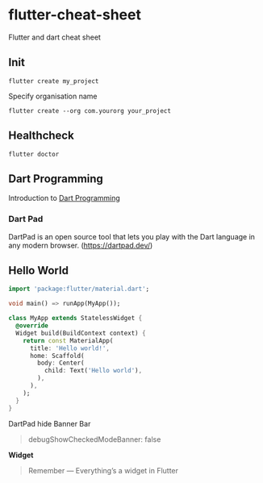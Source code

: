 # flutter-cheat-sheet
Flutter and dart cheat sheet

## Init

```code
flutter create my_project
```

Specify organisation name
```code
flutter create --org com.yourorg your_project
```

## Healthcheck
```code
flutter doctor
```
## Dart Programming
Introduction to [Dart Programming](https://github.com/mzm-dev/flutter-cheat-sheet/blob/main/dart.md) 

### Dart Pad

DartPad is an open source tool that lets you play with the Dart language in any modern browser.
(https://dartpad.dev/)

## Hello World

```dart
import 'package:flutter/material.dart';

void main() => runApp(MyApp());

class MyApp extends StatelessWidget {
  @override
  Widget build(BuildContext context) {
    return const MaterialApp(
      title: 'Hello world!',
      home: Scaffold(
        body: Center(
          child: Text('Hello world'),
        ),
      ),
    );
  }
}

```
DartPad hide Banner Bar
> debugShowCheckedModeBanner: false

**Widget**
> Remember — Everything’s a widget in Flutter

